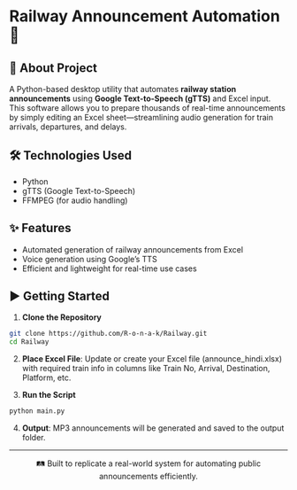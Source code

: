 # Railway Announcement Automation 🚉

## 🚀 About Project

A Python-based desktop utility that automates **railway station announcements** using **Google Text-to-Speech (gTTS)** and Excel input. This software allows you to prepare thousands of real-time announcements by simply editing an Excel sheet—streamlining audio generation for train arrivals, departures, and delays.

## 🛠️ Technologies Used

- Python  
- gTTS (Google Text-to-Speech)  
- FFMPEG (for audio handling)  

## ✨ Features

- Automated generation of railway announcements from Excel  
- Voice generation using Google’s TTS  
- Efficient and lightweight for real-time use cases  

## ▶️ Getting Started

1. **Clone the Repository**
```bash
git clone https://github.com/R-o-n-a-k/Railway.git
cd Railway
```

2. **Place Excel File**: Update or create your Excel file (announce_hindi.xlsx) with required train info in columns like Train No, Arrival, Destination, Platform, etc.

3. **Run the Script**
```bash
python main.py
```

4. **Output**: MP3 announcements will be generated and saved to the output folder.

<hr>
<p align="center">🛤️ Built to replicate a real-world system for automating public announcements efficiently.</p>
